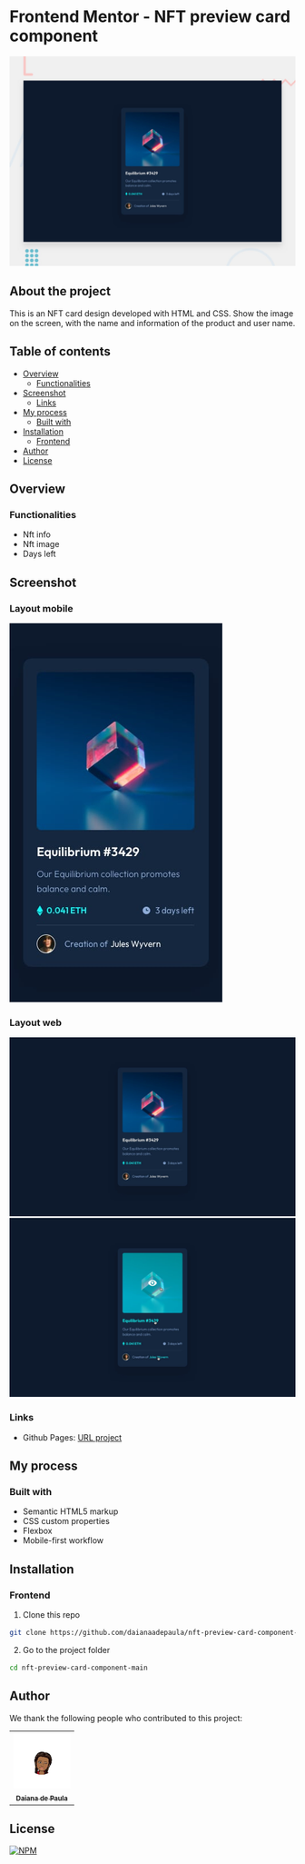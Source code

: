 # Frontend Mentor - NFT preview card component

![Project image](./design/desktop-preview.jpg)

## About the project

This is an NFT card design developed with HTML and CSS. Show the image on the screen, with the name and information of the product and user name.

## Table of contents

- [Overview](#overview)
  - [Functionalities](#functionalities)
- [Screenshot](#screenshot)
  - [Links](#links)
- [My process](#my-process)
  - [Built with](#built-with)
- [Installation](#installation)
  - [Frontend](#frontend)
- [Author](#author)
- [License](#license)


## Overview

### Functionalities

- Nft info
- Nft image
- Days left

## Screenshot

### Layout mobile

![Project mobile](./design/mobile-design.jpg)
 
### Layout web

![Project desktop](./design/desktop-design.jpg)
![Project desktop](./design/active-states.jpg)

### Links

- Github Pages: [URL project](https://daianaadepaula.github.io/nft-preview-card-component-main/)

## My process

### Built with

- Semantic HTML5 markup
- CSS custom properties
- Flexbox
- Mobile-first workflow

## Installation

### Frontend

1. Clone this repo
```bash
git clone https://github.com/daianaadepaula/nft-preview-card-component-main.git
```

2. Go to the project folder
```bash
cd nft-preview-card-component-main
```

## Author

We thank the following people who contributed to this project:

<table>
  <tr>
    <td align="center">
      <a href="#">
        <img src="https://github.com/daianaadepaula/daianaadepaula/blob/master/assets/daianaanimacaopiscadinhasemcirculo.png" width="100px;" alt="Foto da Daiana de Paula no GitHub"/><br>
        <sub>
          <b>Daiana de Paula</b>
        </sub>
      </a>
    </td>
    
</table>

## License

[![NPM](https://img.shields.io/npm/l/react)](https://github.com/daianaadepaula/nft-preview-card-component-main/blob/master/LICENSE) 

